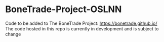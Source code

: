 # BoneTrade-Project-OSLNN
Code to be added to The BoneTrade Project: https://bonetrade.github.io/
The code hosted in this repo is currently in development and is subject to change
